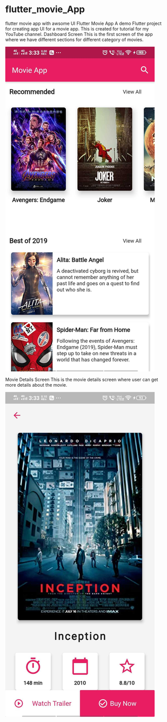 # flutter_movie_App
flutter movie app with awsome UI
Flutter Movie App
A demo Flutter project for creating app UI for a movie app. This is created for tutorial for my YouTube channel.
Dashboard Screen
This is the first screen of the app where we have different sections for different category of movies.

![](https://github.com/anishgadr/flutter_movie_App/blob/master/dashboard-screen.jpg?raw=true|width=700)

Movie Details Screen
This is the movie details screen where user can get more details about the movie.

![](https://github.com/anishgadr/flutter_movie_App/blob/master/movie-details-screen.jpg?raw=true|width=700)
